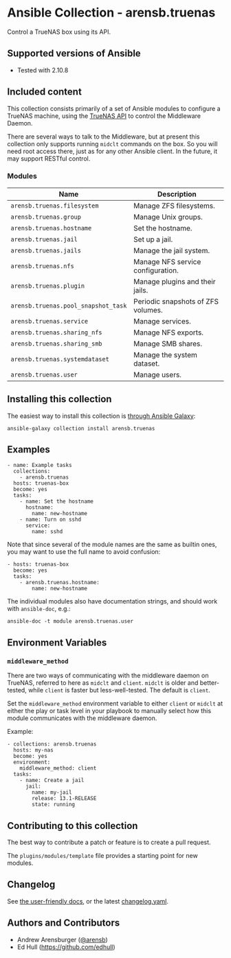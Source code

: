# Ansible Collection - arensb.truenas

Control a TrueNAS box using its API.

## Supported versions of Ansible
- Tested with 2.10.8

## Included content

This collection consists primarily of a set of Ansible modules to
configure a TrueNAS machine, using the
[TrueNAS API](https://www.truenas.com/docs/api/websocket.html)
to control the Middleware Daemon.

There are several ways to talk to the Middleware, but at present this
collection only supports running `midclt` commands on the box. So you
will need root access there, just as for any other Ansible client. In
the future, it may support RESTful control.

### Modules
Name                                | Description
----------------------------------- | ------------------
`arensb.truenas.filesystem`         | Manage ZFS filesystems.
`arensb.truenas.group`              | Manage Unix groups.
`arensb.truenas.hostname`           | Set the hostname.
`arensb.truenas.jail`               | Set up a jail.
`arensb.truenas.jails`              | Manage the jail system.
`arensb.truenas.nfs`                | Manage NFS service configuration.
`arensb.truenas.plugin`             | Manage plugins and their jails.
`arensb.truenas.pool_snapshot_task` | Periodic snapshots of ZFS volumes.
`arensb.truenas.service`            | Manage services.
`arensb.truenas.sharing_nfs`        | Manage NFS exports.
`arensb.truenas.sharing_smb`        | Manage SMB shares.
`arensb.truenas.systemdataset`      | Manage the system dataset.
`arensb.truenas.user`               | Manage users.

## Installing this collection

The easiest way to install this collection is
[through Ansible Galaxy](https://galaxy.ansible.com/arensb/truenas):

    ansible-galaxy collection install arensb.truenas

<!--
If you want a git repository, e.g., for development:

1. Pick a directory `/my/collections/ansible_collections` to put the collection in.
2. Make sure that in your `ansible.cfg`, you have
 -->

## Examples

    - name: Example tasks
      collections:
        - arensb.truenas
      hosts: truenas-box
      become: yes
      tasks:
        - name: Set the hostname
          hostname:
            name: new-hostname
        - name: Turn on sshd
          service:
            name: sshd

Note that since several of the module names are the same as builtin
ones, you may want to use the full name to avoid confusion:

    - hosts: truenas-box
      become: yes
      tasks:
        - arensb.truenas.hostname:
            name: new-hostname

The individual modules also have documentation strings, and should work with
`ansible-doc`, e.g.:

    ansible-doc -t module arensb.truenas.user

## Environment Variables

### `middleware_method`

There are two ways of communicating with the middleware daemon on
TrueNAS, referred to here as `midclt` and `client`. `midclt` is older
and better-tested, while `client` is faster but less-well-tested. The
default is `client`.

Set the `middleware_method` environment variable to either `client` or
`midclt` at either the play or task level in your playbook to manually
select how this module communicates with the middleware daemon.

Example:

    - collections: arensb.truenas
      hosts: my-nas
      become: yes
      environment:
        middleware_method: client
      tasks:
        - name: Create a jail
          jail:
            name: my-jail
            release: 13.1-RELEASE
            state: running

## Contributing to this collection
The best way to contribute a patch or feature is to create a pull request.

The `plugins/modules/template` file provides a starting point for new modules.

## Changelog
See [the user-friendly docs](https://arensb.github.io/truenas/CHANGELOG.html),
or the latest [changelog.yaml](changelogs/changelog.yaml).

## Authors and Contributors

- Andrew Arensburger ([@arensb](https://mastodon.social/@arensb))
- Ed Hull (https://github.com/edhull)
